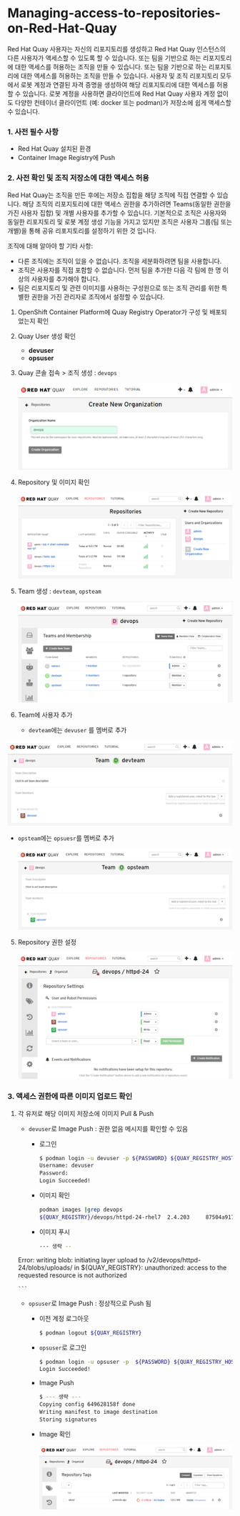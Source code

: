 # Managing-access-to-repositories-on-Red-Hat-Quay

Red Hat Quay 사용자는 자신의 리포지토리를 생성하고 Red Hat Quay 인스턴스의 다른 사용자가 액세스할 수 있도록 할 수 있습니다. 또는 팀을 기반으로 하는 리포지토리에 대한 액세스를 허용하는 조직을 만들 수 있습니다. 또는 팀을 기반으로 하는 리포지토리에 대한 엑세스를 허용하는 조직을 만들 수 있습니다. 사용자 및 조직 리포지토리 모두에서 로봇 계정과 연결된 자격 증명을 생성하여 해당 리포지토리에 대한 엑세스를 허용할 수 있습니다. 로봇 계정을 사용하면 클라이언트에 Red Hat Quay 사용자 계정 없이도 다양한 컨테이너 클라이언트 (예: docker 또는 podman)가 저장소에 쉽게 액세스할 수 있습니다.



### 1. 사전 필수 사항

- Red Hat Quay 설치된 환경
- Container Image Registry에 Push



### 2. 사전 확인 및 조직 저장소에 대한 액세스 허용

Red Hat Quay는 조직을 만든 후에는 저장소 집합을 해당 조직에 직접 연결할 수 있습니다. 해당 조직의 리포지토리에 대한 액세스 권한을 추가하려면 Teams(동일한 권한을 가진 사용자 집합) 및 개별 사용자를 추가할 수 있습니다. 기본적으로 조직은 사용자와 동일한 리포지토리 및 로봇 계정 생성 기능을 가지고 있지만 조직은 사용자 그룹(팀 또는 개별)을 통해 공유 리포지토리를 설정하기 위한 것 입니다.



조직에 대해 알아야 할 기타 사항:

- 다른 조직에는 조직이 있을 수 없습니다. 조직을 세분화하려면 팀을 사용합니다.
- 조직은 사용자를 직접 포함할 수 없습니다. 먼저 팀을 추가한 다음 각 팀에 한 명 이상의 사용자를 추가해야 합니다. 
- 팀은 리포지토리 및 관련 이미지를 사용하는 구성원으로 또는 조직 관리를 위한 특별한 권한을 가진 관리자로 조직에서 설정할 수 있습니다.



1. OpenShift Container Platform에 Quay Registry Operator가 구성 및 배포되었는지 확인

2. Quay User 생성 확인

   - **devuser**
   - **opsuser**

3. Quay 콘솔 접속 > 조직 생성 : `devops`

   ![01_devops_org](https://github.com/justone0127/Managing-access-to-repositories-on-Red-Hat-Quay/blob/main/images/01_devops_org.png)

2. Repository 및 이미지 확인

   ![02_repository_image](https://github.com/justone0127/Managing-access-to-repositories-on-Red-Hat-Quay/blob/main/images/02_repository_image.png)

3. Team 생성 : `devteam`, `opsteam` 

   ![03_team](https://github.com/justone0127/Managing-access-to-repositories-on-Red-Hat-Quay/blob/main/images/03_team.png)

4. Team에 사용자 추가
   - `devteam`에는 `devuser` 를 멤버로 추가
   
  ![04_devuser](https://github.com/justone0127/Managing-access-to-repositories-on-Red-Hat-Quay/blob/main/images/04_devuser.png)
   
   - `opsteam`에는 `opsuesr`를 멤버로 추가
   
     ![05_opsuser](https://github.com/justone0127/Managing-access-to-repositories-on-Red-Hat-Quay/blob/main/images/05_opsuser.png)
   
5. Repository 권한 설정

   ![06_repository_permission](https://github.com/justone0127/Managing-access-to-repositories-on-Red-Hat-Quay/blob/main/images/06_repository_permission.png)

### 3. 액세스 권한에 따른 이미지 업로드 확인

1. 각 유저로 해당 이미지 저장소에 이미지 Pull & Push

   - `devuser`로 Image Push : 권한 없음 메시지를 확인할 수 있음

     - 로그인

       ```bash
       $ podman login -u devuser -p ${PASSWORD} ${QUAY_REGISTRY_HOST} --tls-verify=false
       Username: devuser
       Password:
       Login Succeeded!
       ```

     - 이미지 확인

       ```bash
       podman images |grep devops
       ${QUAY_REGISTRY}/devops/httpd-24-rhel7  2.4.203     87504a9170d1  13 days ago  332 MB
       
       ```
   
     - 이미지 푸시

       ```bash
       --- 생략 --
   Error: writing blob: initiating layer upload to /v2/devops/httpd-24/blobs/uploads/ in ${QUAY_REGISTRY}: unauthorized: access to the requested resource is not authorized
       
       ```
 
     
   - `opsuser`로 Image Push : 정상적으로 Push 됨
   
     - 이전 계정 로그아웃
   
       ```bash
       $ podman logout ${QUAY_REGISTRY}
       ```
   
     - `opsuser`로 로그인
   
       ```bash
       $ podman login -u opsuser -p  ${PASSWORD} ${QUAY_REGISTRY_HOST} --tls-verify=false
       Login Succeeded!
       ```
       
     - Image Push
     
       ```bash
       $ --- 생략 ---
       Copying config 649628158f done
       Writing manifest to image destination
       Storing signatures
       ```
       
     - Image 확인
   
       ![07_image_upload](https://github.com/justone0127/Managing-access-to-repositories-on-Red-Hat-Quay/blob/main/images/07_image_upload.png)
